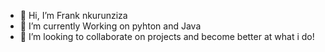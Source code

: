 - 👋 Hi, I’m Frank nkurunziza
- 🌱 I’m currently Working on pyhton and Java
- 💞️ I’m looking to collaborate on projects and become better at what i do!

<!---
franknkurunziza/franknkurunziza is a ✨ special ✨ repository because its `README.md` (this file) appears on your GitHub profile.
You can click the Preview link to take a look at your changes.
--->
